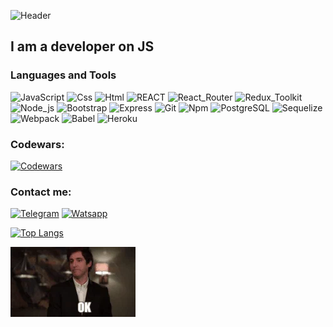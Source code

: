 ![Header](https://github.com/Edgar-Golosnoi/Edgar-golosnoi/blob/main/assets/header.gif)

## I am a developer on JS

### Languages and Tools

![JavaScript](https://img.shields.io/badge/-JavaScript-090909?style=for-the-badge&logo=JavaScript&logoColor=E9D54D)
![Css](https://img.shields.io/badge/-Css-090909?style=for-the-badge&logo=Css&logoColor=#0077BF)
![Html](https://img.shields.io/badge/-Html-090909?style=for-the-badge&logo=Html&logoColor=#FA5240)
![REACT](https://img.shields.io/badge/-REACT-090909?style=for-the-badge&logo=REACT&logoColor=#F7F7F7)
![React_Router](https://img.shields.io/badge/-ReactRouter-090909?style=for-the-badge&logo=ReactRouter&logoColor=#FF004F)
![Redux_Toolkit](https://img.shields.io/badge/-Redux_Toolkit-090909?style=for-the-badge&logo=ReduxToolkit&logoColor=#7649BB)
![Node_js](https://img.shields.io/badge/-Node_js-090909?style=for-the-badge&logo=NodeJs&logoColor=#6FA561)
![Bootstrap](https://img.shields.io/badge/-Bootstrap-090909?style=for-the-badge&logo=Bootstrap&logoColor=#61237E)
![Express](https://img.shields.io/badge/-Express-090909?style=for-the-badge&logo=Express&logoColor=#0077BF)
![Git](https://img.shields.io/badge/-Git-090909?style=for-the-badge&logo=Git&logoColor=#FF1A2D)
![Npm](https://img.shields.io/badge/-Npm-090909?style=for-the-badge&logo=Npm&logoColor=#E60033)
![PostgreSQL](https://img.shields.io/badge/-PostgreSQL-090909?style=for-the-badge&logo=PostgreSQL&logoColor=#116493)
![Sequelize](https://img.shields.io/badge/-Sequelize-090909?style=for-the-badge&logo=Sequelize&logoColor=#00A7E9)
![Webpack](https://img.shields.io/badge/-Webpack-090909?style=for-the-badge&logo=Webpack&logoColor=#0071C2)
![Babel](https://img.shields.io/badge/-Babel-090909?style=for-the-badge&logo=Babel&logoColor=#F4DD33)
![Heroku](https://img.shields.io/badge/-Heroku-090909?style=for-the-badge&logo=Heroku&logoColor=#5F0099)

### Codewars:
[![Codewars](https://img.shields.io/badge/-Codewars-090909?style=for-the-badge&logo=Codewars&logoColor=#C7081C)](https://www.codewars.com/users/Edgar-Golosnoi/badges/large)

### Contact me:
[![Telegram](https://img.shields.io/badge/-Telegram-090909?style=for-the-badge&logo=Telegram&logoColor=#1F9BDA)](https://t.me/c/1743856807/2)
[![Watsapp](https://img.shields.io/badge/-Watsapp-090909?style=for-the-badge&logo=Watsapp&logoColor=#00E349)](https://api.whatsapp.com/send/?phone=79636326720&text&type=phone_number&app_absent=0)


[![Top Langs](https://github-readme-stats.vercel.app/api/top-langs/?username=anuraghazra&layout=compact)](https://github.com/anuraghazra/github-readme-stats)

![Footer](https://github.com/Edgar-Golosnoi/Edgar-golosnoi/blob/main/assets/1.webp)

